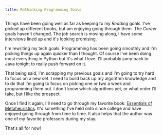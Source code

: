```yaml
---
title: Rethinking Programming Goals
---
```


Things have been going well as far as keeping to my *Reading* goals. I've picked up different books, but am enjoying going through them. The *Career* goals haven't changed. The job search is moving along, I have some interviews lined up and it's looking promising.

I'm rewriting my tech goals. Programming has been going smoothly and I'm picking things up again quicker than I thought. Of course I've been doing most everything in Python but it's what I love. I'll probably jump back to Java tonight to really push forward on it.

That being said, I'm scrapping my previous goals and I'm going to try hard to focus on a new set. I need to build back up my algorithm knowledge and to do that I'm going to focus on picking one or two a week and programming them out. I don't know which algorithms yet, or what order I'll take, but I like the prospect.

Once I find it again, I'll need to go through my favorite book: [Essentials of Metaheuristics](http://cs.gmu.edu/~sean/book/metaheuristics/). It's something I've held onto since college and have enjoyed going through from time to time. It also helps that the author was one of my favorite professors during my stay.

That's all for now!